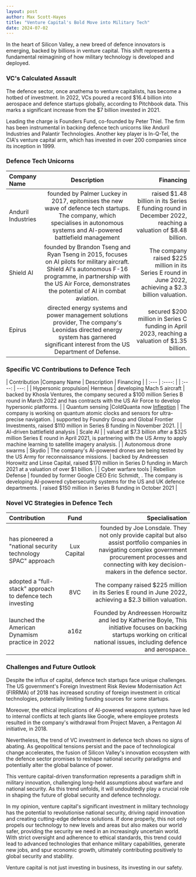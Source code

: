 ```yaml
---
layout: post
author: Max Scott-Hayes
title: "Venture Capital's Bold Move into Military Tech"
date: 2024-07-02
---
```

In the heart of Silicon Valley, a new breed of defence innovators is emerging, backed by billions in venture capital. This shift represents a fundamental reimagining of how military technology is developed and deployed.

### VC's Calculated Assault

The defence sector, once anathema to venture capitalists, has become a hotbed of investment. In 2022, VCs poured a record $16.4 billion into aerospace and defence startups globally, according to Pitchbook data. This marks a significant increase from the $7 billion invested in 2021.

Leading the charge is Founders Fund, co-founded by Peter Thiel. The firm has been instrumental in backing defence tech unicorns like Anduril Industries and Palantir Technologies. Another key player is In-Q-Tel, the CIA's venture capital arm, which has invested in over 200 companies since its inception in 1999.

### Defence Tech Unicorns

| Company Name | Description | Financing |
| :---        |    :----:   |          ---: |
| Anduril Industries      | founded by Palmer Luckey in 2017, epitomises the new wave of defence tech startups. The company, which specialises in autonomous systems and AI-powered battlefield management       | raised $1.48 billion in its Series E funding round in December 2022, reaching a valuation of $8.48 billion.  |
| Shield AI   | founded by Brandon Tseng and Ryan Tseng in 2015, focuses on AI pilots for military aircraft.  Shield AI's autonomous F-16 programme, in partnership with the US Air Force, demonstrates the potential of AI in combat aviation.        | The company raised $225 million in its Series E round in June 2022, achieving a $2.3 billion valuation.  |
| Epirus      | directed energy systems and power management solutions provider,  The company's Leonidas directed energy system has garnered significant interest from the US Department of Defense.       | secured $200 million in Series C funding in April 2023, reaching a valuation of $1.35 billion.   |

### Specific VC Contributions to Defence Tech

| Contribution |Company Name | Description | Financing |
| :---      |    :----:   |    |    :----:   |          ---: |
| Hypersonic propulsion| Hermeus | developing Mach 5 aircraft | backed by Khosla Ventures, the company secured a $100 million Series B round in March 2022 and has contracts with the US Air Force to develop hypersonic platforms. |
| Quantum sensing |ColdQuanta now [Infleqtion](https://www.infleqtion.com) | The company is working on quantum atomic clocks and sensors for ultra-precise navigation. | supported by Foundry Group and Global Frontier Investments, raised $110 million in Series B funding in November 2021. |
| AI-driven battlefield analysis | Scale AI |  | valued at $7.3 billion after a $325 million Series E round in April 2021, is partnering with the US Army to apply machine learning to satellite imagery analysis. |
| Autonomous drone swarms | Skydio | The company's AI-powered drones are being tested by the US Army for reconnaissance missions. | backed by Andreessen Horowitz and Linse Capital, raised $170 million in Series D funding in March 2021 at a valuation of over $1 billion. |
| Cyber warfare tools | Rebellion Defense |  founded by former Google CEO Eric Schmidt, . The company is developing AI-powered cybersecurity systems for the US and UK defence departments. | raised $150 million in Series B funding in October 2021 |

### Novel VC Strategies in Defence Tech

| Contribution | Fund | Specialisation |
| :---        |    :----:   |          ---: |
| has pioneered a "national security technology SPAC" approach | Lux Capital | founded by Joe Lonsdale. They not only provide capital but also assist portfolio companies in navigating complex government procurement processes and connecting with key decision-makers in the defence sector. |
| adopted a "full-stack" approach to defence tech investing | 8VC | The company raised $225 million in its Series E round in June 2022, achieving a $2.3 billion valuation.  |
| launched the American Dynamism practice in 2022 | a16z | Founded by Andreessen Horowitz and led by Katherine Boyle, This initiative focuses on backing startups working on critical national issues, including defence and aerospace. |

### Challenges and Future Outlook

Despite the influx of capital, defence tech startups face unique challenges. The US government's Foreign Investment Risk Review Modernisation Act (FIRRMA) of 2018 has increased scrutiny of foreign investment in critical technologies, potentially limiting funding sources for some startups.

Moreover, the ethical implications of AI-powered weapons systems have led to internal conflicts at tech giants like Google, where employee protests resulted in the company's withdrawal from Project Maven, a Pentagon AI initiative, in 2018.

Nevertheless, the trend of VC investment in defence tech shows no signs of abating. As geopolitical tensions persist and the pace of technological change accelerates, the fusion of Silicon Valley's innovation ecosystem with the defence sector promises to reshape national security paradigms and potentially alter the global balance of power.

This venture capital-driven transformation represents a paradigm shift in military innovation, challenging long-held assumptions about warfare and national security. As this trend unfolds, it will undoubtedly play a crucial role in shaping the future of global security and defence technology. 

In my opinion, venture capital's significant investment in military technology has the potential to revolutionise national security, driving rapid innovation and creating cutting-edge defence solutions. If done properly, this not only propels our technology to new levels and areas but also makes our world safer, providing the security we need in an increasingly uncertain world. With strict oversight and adherence to ethical standards, this trend could lead to advanced technologies that enhance military capabilities, generate new jobs, and spur economic growth, ultimately contributing positively to global security and stability. 

Venture capital is not just investing in business, its investing in our safety. 